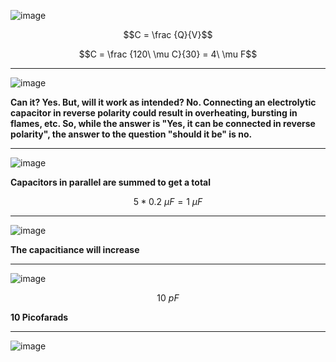 ![image](https://github.com/user-attachments/assets/833f665b-1cbf-49d5-b3c7-442f135d984e)

$$C = \frac {Q}{V}$$

$$C = \frac {120\ \mu C}{30} = 4\ \mu F$$

***

![image](https://github.com/user-attachments/assets/e050f5ef-bdfa-47c2-9506-34f878120791)

**Can it? Yes. But, will it work as intended? No. Connecting an electrolytic capacitor in reverse polarity could result in overheating, bursting in flames, etc. So, while the answer is "Yes, it can be connected in reverse polarity", the answer to the question "should it be" is no.**

***

![image](https://github.com/user-attachments/assets/d29df248-4e41-4e29-9d6e-0e6148edbda7)

**Capacitors in parallel are summed to get a total**

$$5 * 0.2\ \mu F = 1\ \mu F$$

***

![image](https://github.com/user-attachments/assets/1da1123a-383c-4090-a147-b90e1b415b08)


**The capacitiance will increase**

***

![image](https://github.com/user-attachments/assets/d295368a-5202-45c8-aa8e-0eeb25f1ea13)


$$10\ pF$$

**10 Picofarads**

***

![image](https://github.com/user-attachments/assets/59a676ae-1e89-4d96-9332-db905cbacadf)
